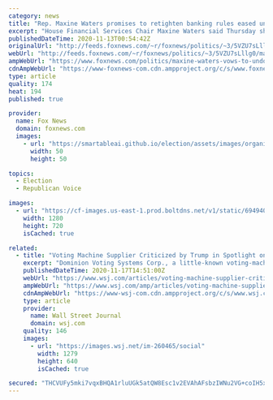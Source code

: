 ```yaml
---
category: news
title: "Rep. Maxine Waters promises to retighten banking rules eased under Trump"
excerpt: "House Financial Services Chair Maxine Waters said Thursday she plans to retighten financial regulations that were loosened under President Trump's administration, but House Democrats could have an uphill battle as their majority slips in the chamber."
publishedDateTime: 2020-11-13T00:54:42Z
originalUrl: "http://feeds.foxnews.com/~r/foxnews/politics/~3/5VZU7sLllg0/maxine-waters-vows-to-undo-trump-banking-rules"
webUrl: "http://feeds.foxnews.com/~r/foxnews/politics/~3/5VZU7sLllg0/maxine-waters-vows-to-undo-trump-banking-rules"
ampWebUrl: "https://www.foxnews.com/politics/maxine-waters-vows-to-undo-trump-banking-rules.amp"
cdnAmpWebUrl: "https://www-foxnews-com.cdn.ampproject.org/c/s/www.foxnews.com/politics/maxine-waters-vows-to-undo-trump-banking-rules.amp"
type: article
quality: 174
heat: 194
published: true

provider:
  name: Fox News
  domain: foxnews.com
  images:
    - url: "https://smartableai.github.io/election/assets/images/organizations/foxnews.com-50x50.jpg"
      width: 50
      height: 50

topics:
  - Election
  - Republican Voice

images:
  - url: "https://cf-images.us-east-1.prod.boltdns.net/v1/static/694940094001/209326cc-92d6-4863-89c9-75e6a9cf1c32/e6cf906a-65c1-44ce-9c3d-9ee228487ae4/1280x720/match/image.jpg"
    width: 1280
    height: 720
    isCached: true

related:
  - title: "Voting Machine Supplier Criticized by Trump in Spotlight on Election Integrity"
    excerpt: "Dominion Voting Systems Corp., a little-known voting-machine supplier that has come under criticism from President Trump, was a linchpin in the 2020 election that federal and state officials praise as being free from tampering."
    publishedDateTime: 2020-11-17T14:51:00Z
    webUrl: "https://www.wsj.com/articles/voting-machine-supplier-criticized-by-trump-in-spotlight-on-election-integrity-11605624361"
    ampWebUrl: "https://www.wsj.com/amp/articles/voting-machine-supplier-criticized-by-trump-in-spotlight-on-election-integrity-11605624361"
    cdnAmpWebUrl: "https://www-wsj-com.cdn.ampproject.org/c/s/www.wsj.com/amp/articles/voting-machine-supplier-criticized-by-trump-in-spotlight-on-election-integrity-11605624361"
    type: article
    provider:
      name: Wall Street Journal
      domain: wsj.com
    quality: 146
    images:
      - url: "https://images.wsj.net/im-260465/social"
        width: 1279
        height: 640
        isCached: true

secured: "THCVUFy5mki7vqxBHQA1rluUGk5atQW8Esc1v2EVAhAFsbzIWNu2VG+coIH5x9BrLffiRdDGYjPF7n9Gp7YVwR7iQxygpaIHrilaWEihj25uLHuRRNx1on4CvjtqPfczcd5rSZRXJBeWbqgWmDyhTgN4ecYjGaTnPmsY0e1tMj/qKpqbdHrXaWJWKj7YUd0ZTYUKA5For2NbC1Qj0aC3UpyO558q5kmiP7I4rGkwkDGzuwDnHVwjzi100/L828sGbQbFvvEo+g9E8EFqQPpEMmPnZ84BCxCABHbxRMSzoO328/myRhtABiFePOr+gvdzGtCBE55uBwDqZ3/xqpIKl5EDUmmb/GtBGZzvzm71DJs=;rCVoPLM5rYTG+2u5u41Bcw=="
---
```


